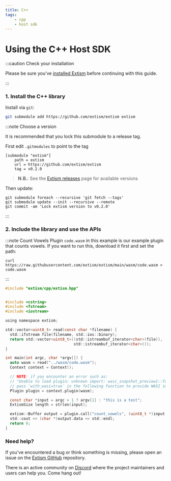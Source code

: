 ```yaml
---
title: C++
tags:
    - cpp
    - host sdk
---
```


# Using the C++ Host SDK


:::caution Check your installation

Please be sure you've [installed Extism](/docs/install) before continuing with this guide.

:::

### 1. Install the C++ library

Install via `git`:
```sh
git submodule add https://github.com/extism/extism extism
```

:::note Choose a version

It is recommended that you lock this submodule to a release tag.

First edit `.gitmodules` to point to the tag

```
[submodule "extism"]
	path = extism
	url = https://github.com/extism/extism
	tag = v0.2.0
```

> **N.B.**: See the [Extism releases](https://github.com/extism/extism/releases) page for available versions

Then update:

```
git submodule foreach --recursive 'git fetch --tags'
git submodule update --init --recursive --remote
git commit -am 'Lock extism version to v0.2.0'
```

:::

### 2. Include the library and use the APIs

:::note Count Vowels Plugin
`code.wasm` in this example is our example plugin that counts vowels. If you want to run this, download it first and set the path:

```
curl https://raw.githubusercontent.com/extism/extism/main/wasm/code.wasm > code.wasm
```
:::

```c title=main.cpp
#include "extism/cpp/extism.hpp"


#include <cstring>
#include <fstream>
#include <iostream>

using namespace extism;

std::vector<uint8_t> read(const char *filename) {
  std::ifstream file(filename, std::ios::binary);
  return std::vector<uint8_t>((std::istreambuf_iterator<char>(file)),
                              std::istreambuf_iterator<char>());
}

int main(int argc, char *argv[]) {
  auto wasm = read("../wasm/code.wasm");
  Context context = Context();

  // NOTE: if you encounter an error such as: 
  // "Unable to load plugin: unknown import: wasi_snapshot_preview1::fd_write has not been defined"
  // pass `with_wasi=true` in the following function to provide WASI imports to your plugin.
  Plugin plugin = context.plugin(wasm);

  const char *input = argc > 1 ? argv[1] : "this is a test";
  ExtismSize length = strlen(input);

  extism::Buffer output = plugin.call("count_vowels", (uint8_t *)input, length);
  std::cout << (char *)output.data << std::endl;
  return 0;
}
```


### Need help?

If you've encountered a bug or think something is missing, please open an issue on the [Extism GitHub](https://github.com/extism/extism) repository.

There is an active community on [Discord](https://discord.gg/cx3usBCWnc) where the project maintainers and users can help you. Come hang out!

